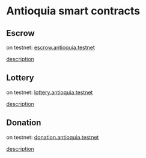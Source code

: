 # Antioquia smart contracts

## Escrow

on testnet: [escrow.antioquia.testnet](https://explorer.testnet.near.org/accounts/escrow.antioquia.testnet)

[description](escrow/README.md)


## Lottery

on testnet: [lottery.antioquia.testnet](https://explorer.testnet.near.org/accounts/lottery.antioquia.testnet)

[description](lottery/README.md)


## Donation

on testnet: [donation.antioquia.testnet](https://explorer.testnet.near.org/accounts/donation.antioquia.testnet)

[description](donation/README.md)
